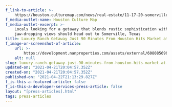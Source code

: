 ```yaml
---
f_link-to-article: >-
    https://houston.culturemap.com/news/real-estate/11-17-20-somerville-ranch-for-sale-6957-fm-1361-pigpen-ranch-nan-company-christies/#slide=0
f_media-outlet-name: Houston Culture Map
f_media-outlet-excerpt: >-
    Locals looking for a getaway that blends rustic sophistication with
    jaw-dropping views should head out to Somerville, Texas
title: Luxury Ranch Getaway Just 90 Minutes From Houston Hits Market at $7.5 Million
f_image-or-screenshot-of-article:
    url: >-
        https://development.nanproperties.com/assets/external/60808569b0f5b326385374d0_screen_shot_2021-04-21_at_9.12.38_AM.png
    alt: null
slug: luxury-ranch-getaway-just-90-minutes-from-houston-hits-market-at-7-5-million
updated-on: "2021-04-21T20:04:57.352Z"
created-on: "2021-04-21T20:04:57.352Z"
published-on: "2021-04-22T21:13:29.827Z"
f_is-this-a-featured-article: false
f_is-this-a-developer-services-press-article: false
layout: "[press-articles].html"
tags: press-articles
---
```

